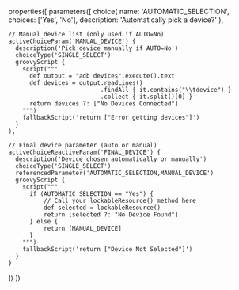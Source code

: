 properties([
  parameters([
    choice(
      name: 'AUTOMATIC_SELECTION',
      choices: ['Yes', 'No'],
      description: 'Automatically pick a device?'
    ),

    // Manual device list (only used if AUTO=No)
    activeChoiceParam('MANUAL_DEVICE') {
      description('Pick device manually if AUTO=No')
      choiceType('SINGLE_SELECT')
      groovyScript {
        script("""
          def output = "adb devices".execute().text
          def devices = output.readLines()
                              .findAll { it.contains("\\tdevice") }
                              .collect { it.split()[0] }
          return devices ?: ["No Devices Connected"]
        """)
        fallbackScript('return ["Error getting devices"]')
      }
    ),

    // Final device parameter (auto or manual)
    activeChoiceReactiveParam('FINAL_DEVICE') {
      description('Device chosen automatically or manually')
      choiceType('SINGLE_SELECT')
      referencedParameter('AUTOMATIC_SELECTION,MANUAL_DEVICE')
      groovyScript {
        script("""
          if (AUTOMATIC_SELECTION == "Yes") {
              // Call your lockableResource() method here
              def selected = lockableResource()
              return [selected ?: "No Device Found"]
          } else {
              return [MANUAL_DEVICE]
          }
        """)
        fallbackScript('return ["Device Not Selected"]')
      }
    }
  ])
])

